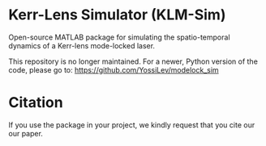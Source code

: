 # Kerr-Lens Simulator (KLM-Sim)
Open-source MATLAB package for simulating the spatio-temporal dynamics of a Kerr-lens mode-locked laser.

This repository is no longer maintained. For a newer, Python version of the code, please go to:
https://github.com/YossiLev/modelock_sim

# Citation
If you use the package in your project, we kindly request that you cite our our paper.
